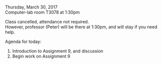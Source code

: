 Thursday, March 30, 2017  
Computer-lab room T3078 at 1:30pm  

Class cancelled, attendance not required.  
However, professor (Peter) will be there at 1:30pm, and will stay if you need help.

 Agenda for today:  
1. Introduction to Assignment 9, and discussion  
2. Begin work on Assignment 9  
<br>
